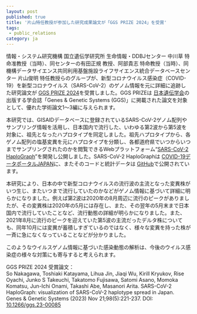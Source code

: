 ```yaml
---
layout: post
published: true
title: '片山特任教授が参加した研究成果論文が「GGS PRIZE 2024」を受賞'
tags:
 - public_relations
category: ja
---
```

情報・システム研究機構 国立遺伝学研究所 生命情報・DDBJセンター 中川草 特命准教授（当時）、同センターの有田正規 教授、阿部貴志 特命教授（当時）、同機構データサイエンス共同利用基盤施設ライフサイエンス統合データベースセンター 片山俊明 特任教授らのグループが、新型コロナウイルス感染症（COVID-19）を新型コロナウイルス（SARS-CoV-2）のゲノム情報を元に詳細に追跡した研究論文が [GGS PRIZE 2024](https://gsj3.org/newslist/2024/news2893/)を受賞しました。GGS PRIZEは [日本遺伝学会](https://gsj3.org/)の出版する学会誌「Genes & Genetic Systems (GGS)」に掲載された論文を対象として、優れた学術論文1～3編に与えられます。<br/>

本研究では、GISAIDデータベースに登録されているSARS-CoV-2ゲノム配列やサンプリング情報を活用し、日本国内で流行した、いわゆる第2波から第5波を対象に、祖先となったハプロタイプを同定しました。祖先ハプロタイプから、各ゲノム配列の塩基変異を元にハプロタイプを分類し、各都道府県でいつからいつまでサンプリングされたのかを閲覧できるWebプラットフォーム“[SARS-CoV-2 HaploGraph](https://covid19dataportal.jp/researchtool/haplograph.html)”を開発し公開しました。SARS-CoV-2 HaploGraphは [COVID-19データポータルJAPAN](https://covid19dataportal.jp)に、またそのコードと統計データは [GitHub](https://github.com/ktym/covid19/)で公開されています。<br/>

本研究により、日本の中で新型コロナウイルスの流行波の主流となった変異株がいつ生じ、またいつまで流行していたのかなどがゲノム情報に基づいて詳細に明らかになりました。例えば第2波は2020年の8月周辺に流行のピークがありましたが、その変異株は2020年の5月には存在し、また、その翌年の5月末まで日本国内で流行していたことなど、流行動態の詳細が明らかになりました。また、2021年8月に流行のピークを迎えていた第5波の主流だったデルタ株についても、同年10月には変異が蓄積しすぎているのではなく、様々な変異を持った株が一斉に急になくなっていることなどが分かりました。<br/>

このようなウイルスゲノム情報に基づいた感染動態の解析は、今後のウイルス感染症の様々な対策にも寄与すると考えられます。<br/>

GGS PRIZE 2024 受賞論文：<br/>
So Nakagawa, Toshiaki Katayama, Lihua Jin, Jiaqi Wu, Kirill Kryukov, Rise Oyachi, Junko S Takeuchi, Takatomo Fujisawa, Satomi Asano, Momoka Komatsu, Jun-Ichi Onami, Takashi Abe, Masanori Arita. SARS-CoV-2 HaploGraph: visualization of SARS-CoV-2 haplotype spread in Japan. Genes & Genetic Systems (2023) Nov 21;98(5):221-237. DOI: [10.1266/ggs.23-00085](https://doi.org/10.1266/ggs.23-00188)
